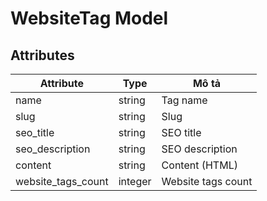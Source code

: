 # WebsiteTag Model

## Attributes

| Attribute          | Type                 | Mô tả              |
|--------------------|----------------------|--------------------|
| name               | string               | Tag name           |
| slug               | string               | Slug               |
| seo_title          | string               | SEO title          |
| seo_description    | string               | SEO description    |
| content            | string               | Content (HTML)     |
| website_tags_count | integer              | Website tags count |
